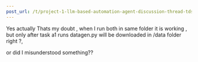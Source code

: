 ```yaml
---
post_url: /t/project-1-llm-based-automation-agent-discussion-thread-tds-jan-2025/164277/520
---
```

Yes actually Thats my doubt , when I run both in same folder it is working , but only after task a1 runs datagen.py will be downloaded in /data folder right ?,

or did I misunderstood something??